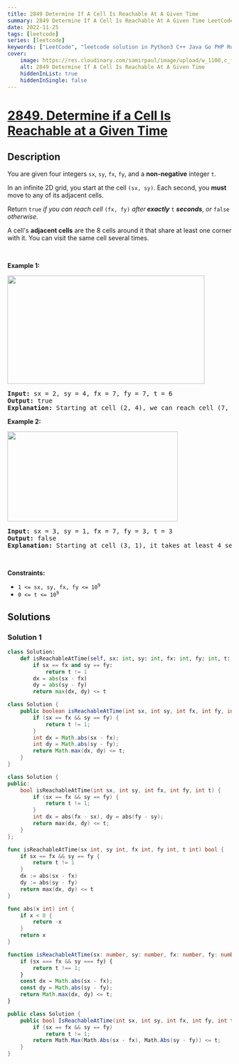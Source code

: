 ```yaml
---
title: 2849 Determine If A Cell Is Reachable At A Given Time
summary: 2849 Determine If A Cell Is Reachable At A Given Time LeetCode Solution Explained
date: 2022-11-25
tags: [leetcode]
series: [leetcode]
keywords: ["LeetCode", "leetcode solution in Python3 C++ Java Go PHP Ruby Swift TypeScript Rust C# JavaScript C", "2849 Determine If A Cell Is Reachable At A Given Time LeetCode Solution Explained in all languages"]
cover:
    image: https://res.cloudinary.com/samirpaul/image/upload/w_1100,c_fit,co_rgb:FFFFFF,l_text:Arial_75_bold:2849 Determine If A Cell Is Reachable At A Given Time - Solution Explained/problem-solving.webp
    alt: 2849 Determine If A Cell Is Reachable At A Given Time
    hiddenInList: true
    hiddenInSingle: false
---
```



# [2849. Determine if a Cell Is Reachable at a Given Time](https://leetcode.com/problems/determine-if-a-cell-is-reachable-at-a-given-time)


## Description

<p>You are given four integers <code>sx</code>, <code>sy</code>, <code>fx</code>, <code>fy</code>, and a <strong>non-negative</strong> integer <code>t</code>.</p>

<p>In an infinite 2D grid, you start at the cell <code>(sx, sy)</code>. Each second, you <strong>must</strong> move to any of its adjacent cells.</p>

<p>Return <code>true</code> <em>if you can reach cell </em><code>(fx, fy)</code> <em>after<strong> exactly</strong></em> <code>t</code> <strong><em>seconds</em></strong>, <em>or</em> <code>false</code> <em>otherwise</em>.</p>

<p>A cell&#39;s <strong>adjacent cells</strong> are the 8 cells around it that share at least one corner with it. You can visit the same cell several times.</p>

<p>&nbsp;</p>
<p><strong class="example">Example 1:</strong></p>
<img alt="" src="https://fastly.jsdelivr.net/gh/doocs/leetcode@main/solution/2800-2899/2849.Determine%20if%20a%20Cell%20Is%20Reachable%20at%20a%20Given%20Time/images/example2.svg" style="width: 443px; height: 243px;" />
<pre>
<strong>Input:</strong> sx = 2, sy = 4, fx = 7, fy = 7, t = 6
<strong>Output:</strong> true
<strong>Explanation:</strong> Starting at cell (2, 4), we can reach cell (7, 7) in exactly 6 seconds by going through the cells depicted in the picture above. 
</pre>

<p><strong class="example">Example 2:</strong></p>
<img alt="" src="https://fastly.jsdelivr.net/gh/doocs/leetcode@main/solution/2800-2899/2849.Determine%20if%20a%20Cell%20Is%20Reachable%20at%20a%20Given%20Time/images/example1.svg" style="width: 383px; height: 202px;" />
<pre>
<strong>Input:</strong> sx = 3, sy = 1, fx = 7, fy = 3, t = 3
<strong>Output:</strong> false
<strong>Explanation:</strong> Starting at cell (3, 1), it takes at least 4 seconds to reach cell (7, 3) by going through the cells depicted in the picture above. Hence, we cannot reach cell (7, 3) at the third second.
</pre>

<p>&nbsp;</p>
<p><strong>Constraints:</strong></p>

<ul>
	<li><code>1 &lt;= sx, sy, fx, fy &lt;= 10<sup>9</sup></code></li>
	<li><code>0 &lt;= t &lt;= 10<sup>9</sup></code></li>
</ul>

## Solutions

### Solution 1

<!-- tabs:start -->

```python
class Solution:
    def isReachableAtTime(self, sx: int, sy: int, fx: int, fy: int, t: int) -> bool:
        if sx == fx and sy == fy:
            return t != 1
        dx = abs(sx - fx)
        dy = abs(sy - fy)
        return max(dx, dy) <= t
```

```java
class Solution {
    public boolean isReachableAtTime(int sx, int sy, int fx, int fy, int t) {
        if (sx == fx && sy == fy) {
            return t != 1;
        }
        int dx = Math.abs(sx - fx);
        int dy = Math.abs(sy - fy);
        return Math.max(dx, dy) <= t;
    }
}
```

```cpp
class Solution {
public:
    bool isReachableAtTime(int sx, int sy, int fx, int fy, int t) {
        if (sx == fx && sy == fy) {
            return t != 1;
        }
        int dx = abs(fx - sx), dy = abs(fy - sy);
        return max(dx, dy) <= t;
    }
};
```

```go
func isReachableAtTime(sx int, sy int, fx int, fy int, t int) bool {
	if sx == fx && sy == fy {
		return t != 1
	}
	dx := abs(sx - fx)
	dy := abs(sy - fy)
	return max(dx, dy) <= t
}

func abs(x int) int {
	if x < 0 {
		return -x
	}
	return x
}
```

```ts
function isReachableAtTime(sx: number, sy: number, fx: number, fy: number, t: number): boolean {
    if (sx === fx && sy === fy) {
        return t !== 1;
    }
    const dx = Math.abs(sx - fx);
    const dy = Math.abs(sy - fy);
    return Math.max(dx, dy) <= t;
}
```

```cs
public class Solution {
    public bool IsReachableAtTime(int sx, int sy, int fx, int fy, int t) {
        if (sx == fx && sy == fy)
            return t != 1;
        return Math.Max(Math.Abs(sx - fx), Math.Abs(sy - fy)) <= t;
    }
}
```

<!-- tabs:end -->

<!-- end -->
